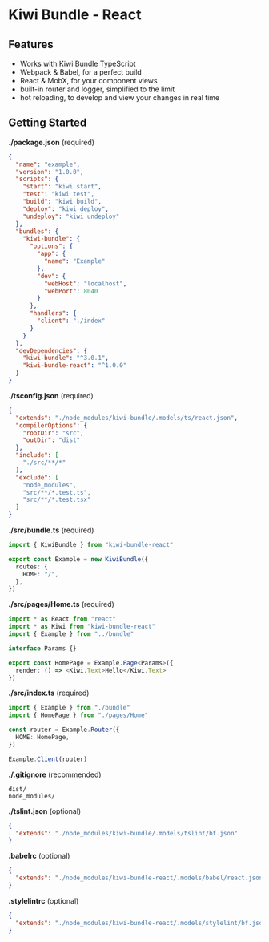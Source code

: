 # Kiwi Bundle - React


## Features

- Works with Kiwi Bundle TypeScript
- Webpack & Babel, for a perfect build
- React & MobX, for your component views
- built-in router and logger, simplified to the limit
- hot reloading, to develop and view your changes in real time


## Getting Started

**./package.json** (required)
```json
{
  "name": "example",
  "version": "1.0.0",
  "scripts": {
    "start": "kiwi start",
    "test": "kiwi test",
    "build": "kiwi build",
    "deploy": "kiwi deploy",
    "undeploy": "kiwi undeploy"
  },
  "bundles": {
    "kiwi-bundle": {
      "options": {
        "app": {
          "name": "Example"
        },
        "dev": {
          "webHost": "localhost",
          "webPort": 8040
        }
      },
      "handlers": {
        "client": "./index"
      }
    }
  },
  "devDependencies": {
    "kiwi-bundle": "^3.0.1",
    "kiwi-bundle-react": "^1.0.0"
  }
}
```

**./tsconfig.json** (required)
```json
{
  "extends": "./node_modules/kiwi-bundle/.models/ts/react.json",
  "compilerOptions": {
    "rootDir": "src",
    "outDir": "dist"
  },
  "include": [
    "./src/**/*"
  ],
  "exclude": [
    "node_modules",
    "src/**/*.test.ts",
    "src/**/*.test.tsx"
  ]
}
```

**./src/bundle.ts** (required)
```typescript
import { KiwiBundle } from "kiwi-bundle-react"

export const Example = new KiwiBundle({
  routes: {
    HOME: "/",
  },
})
```

**./src/pages/Home.ts** (required)
```typescript
import * as React from "react"
import * as Kiwi from "kiwi-bundle-react"
import { Example } from "../bundle"

interface Params {}

export const HomePage = Example.Page<Params>({
  render: () => <Kiwi.Text>Hello</Kiwi.Text>
})
```

**./src/index.ts** (required)
```typescript
import { Example } from "./bundle"
import { HomePage } from "./pages/Home"

const router = Example.Router({
  HOME: HomePage,
})

Example.Client(router)
```

**./.gitignore** (recommended)
```
dist/
node_modules/
```

**./tslint.json** (optional)
```json
{
  "extends": "./node_modules/kiwi-bundle/.models/tslint/bf.json"
}
```

**.babelrc** (optional)
```json
{
  "extends": "./node_modules/kiwi-bundle-react/.models/babel/react.json"
}
```

**.stylelintrc** (optional)
```json
{
  "extends": "./node_modules/kiwi-bundle-react/.models/stylelint/bf.json"
}
```
